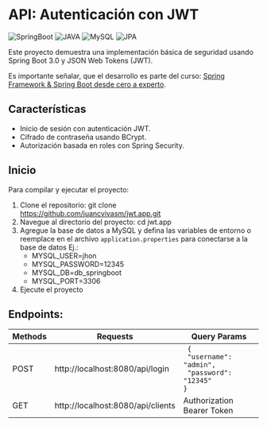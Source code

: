 # API: Autenticación con JWT

![SpringBoot](https://img.shields.io/badge/SpringBoot-3.1.0-green)
![JAVA](https://img.shields.io/badge/JAVA-17-blue)
![MySQL](https://img.shields.io/badge/MySQL-yellow)
![JPA](https://img.shields.io/badge/JPA-yellow)

Este proyecto demuestra una implementación básica de seguridad usando Spring Boot 3.0 y JSON Web Tokens (JWT).

Es importante señalar, que el desarrollo es parte del curso: [Spring Framework & Spring Boot desde cero a experto](https://www.udemy.com/course/spring-framework-5/).

## Características

- Inicio de sesión con autenticación JWT.
- Cifrado de contraseña usando BCrypt.
- Autorización basada en roles con Spring Security.

## Inicio 

Para compilar y ejecutar el proyecto:
1. Clone el repositorio: git clone https://github.com/juancvivasm/jwt.app.git
2. Navegue al directorio del proyecto: cd jwt.app
3. Agregue la base de datos a MySQL y defina las variables de entorno o reemplace en el archivo `application.properties` para 
    conectarse a la base de datos Ej.:
   - MYSQL_USER=jhon
   - MYSQL_PASSWORD=12345
   - MYSQL_DB=db_springboot
   - MYSQL_PORT=3306
4. Ejecute el proyecto

## Endpoints:

| Methods | Requests                           | Query Params                                                                        |
|---------|------------------------------------|-------------------------------------------------------------------------------------|
| POST    | http://localhost:8080/api/login    | <code> { <br>&nbsp;"username": "admin", <br>&nbsp;"password": "12345" <br>} </code> |
| GET     | http://localhost:8080/api/clients  | Authorization Bearer Token                                                          |